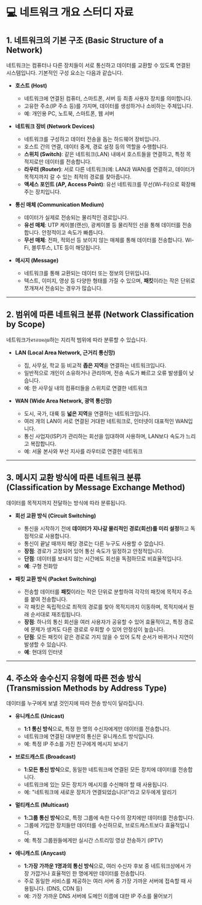 # 💻 네트워크 개요 스터디 자료

## 1. 네트워크의 기본 구조 (Basic Structure of a Network)

네트워크는 컴퓨터나 다른 장치들이 서로 통신하고 데이터를 교환할 수 있도록 연결된 시스템입니다. 기본적인 구성 요소는 다음과 같습니다.

-   **호스트 (Host)**
    -   네트워크에 연결된 컴퓨터, 스마트폰, 서버 등 최종 사용자 장치를 의미합니다.
    -   고유한 주소(IP 주소 등)를 가지며, 데이터를 생성하거나 소비하는 주체입니다.
    -   예: 개인용 PC, 노트북, 스마트폰, 웹 서버

-   **네트워크 장비 (Network Devices)**
    -   네트워크를 구성하고 데이터 전송을 돕는 하드웨어 장비입니다.
    -   호스트 간의 연결, 데이터 중계, 경로 설정 등의 역할을 수행합니다.
    -   **스위치 (Switch)**: 같은 네트워크(LAN) 내에서 호스트들을 연결하고, 특정 목적지로만 데이터를 전송합니다.
    -   **라우터 (Router)**: 서로 다른 네트워크(예: LAN과 WAN)를 연결하고, 데이터가 목적지까지 갈 수 있는 최적의 경로를 찾아줍니다.
    -   **액세스 포인트 (AP, Access Point)**: 유선 네트워크를 무선(Wi-Fi)으로 확장해 주는 장치입니다.

-   **통신 매체 (Communication Medium)**
    -   데이터가 실제로 전송되는 물리적인 경로입니다.
    -   **유선 매체**: UTP 케이블(랜선), 광케이블 등 물리적인 선을 통해 데이터를 전송합니다. 안정적이고 속도가 빠릅니다.
    -   **무선 매체**: 전파, 적외선 등 보이지 않는 매체를 통해 데이터를 전송합니다. Wi-Fi, 블루투스, LTE 등이 해당됩니다.

-   **메시지 (Message)**
    -   네트워크를 통해 교환되는 데이터 또는 정보의 단위입니다.
    -   텍스트, 이미지, 영상 등 다양한 형태를 가질 수 있으며, **패킷**이라는 작은 단위로 쪼개져서 전송되는 경우가 많습니다.

---

## 2. 범위에 따른 네트워크 분류 (Network Classification by Scope)

네트워크가ครอบคลุม하는 지리적 범위에 따라 분류할 수 있습니다.

-   **LAN (Local Area Network, 근거리 통신망)**
    -   집, 사무실, 학교 등 비교적 **좁은 지역**을 연결하는 네트워크입니다.
    -   일반적으로 개인이 소유하거나 관리하며, 전송 속도가 빠르고 오류 발생률이 낮습니다.
    -   예: 한 사무실 내의 컴퓨터들을 스위치로 연결한 네트워크

-   **WAN (Wide Area Network, 광역 통신망)**
    -   도시, 국가, 대륙 등 **넓은 지역**을 연결하는 네트워크입니다.
    -   여러 개의 LAN이 서로 연결된 거대한 네트워크로, 인터넷이 대표적인 WAN입니다.
    -   통신 사업자(ISP)가 관리하는 회선을 임대하여 사용하며, LAN보다 속도가 느리고 복잡합니다.
    -   예: 서울 본사와 부산 지사를 라우터로 연결한 네트워크

---

## 3. 메시지 교환 방식에 따른 네트워크 분류 (Classification by Message Exchange Method)

데이터를 목적지까지 전달하는 방식에 따라 분류됩니다.

-   **회선 교환 방식 (Circuit Switching)**
    -   통신을 시작하기 전에 **데이터가 지나갈 물리적인 경로(회선)를 미리 설정**하고 독점적으로 사용합니다.
    -   통신이 끝날 때까지 해당 경로는 다른 누구도 사용할 수 없습니다.
    -   **장점**: 경로가 고정되어 있어 통신 속도가 일정하고 안정적입니다.
    -   **단점**: 데이터를 보내지 않는 시간에도 회선을 독점하므로 비효율적입니다.
    -   **예**: 구형 전화망

-   **패킷 교환 방식 (Packet Switching)**
    -   전송할 데이터를 **패킷**이라는 작은 단위로 분할하여 각각의 패킷에 목적지 주소를 붙여 전송합니다.
    -   각 패킷은 독립적으로 최적의 경로를 찾아 목적지까지 이동하며, 목적지에서 원래 순서대로 재조립됩니다.
    -   **장점**: 하나의 통신 회선을 여러 사용자가 공유할 수 있어 효율적이고, 특정 경로에 문제가 생겨도 다른 경로로 우회할 수 있어 안정성이 높습니다.
    -   **단점**: 모든 패킷이 같은 경로로 가지 않을 수 있어 도착 순서가 바뀌거나 지연이 발생할 수 있습니다.
    -   **예**: 현대의 인터넷

---

## 4. 주소와 송수신지 유형에 따른 전송 방식 (Transmission Methods by Address Type)

데이터를 누구에게 보낼 것인지에 따라 전송 방식이 달라집니다.

-   **유니캐스트 (Unicast)**
    -   **1:1 통신 방식**으로, 특정 한 명의 수신자에게만 데이터를 전송합니다.
    -   네트워크에 연결된 대부분의 통신은 유니캐스트 방식입니다.
    -   예: 특정 IP 주소를 가진 친구에게 메시지 보내기

-   **브로드캐스트 (Broadcast)**
    -   **1:모든 통신 방식**으로, 동일한 네트워크에 연결된 모든 장치에 데이터를 전송합니다.
    -   네트워크에 있는 모든 장치가 메시지를 수신해야 할 때 사용됩니다.
    -   예: "네트워크에 새로운 장치가 연결되었습니다!"라고 모두에게 알리기

-   **멀티캐스트 (Multicast)**
    -   **1:그룹 통신 방식**으로, 특정 그룹에 속한 다수의 장치에만 데이터를 전송합니다.
    -   그룹에 가입한 장치들만 데이터를 수신하므로, 브로드캐스트보다 효율적입니다.
    -   예: 특정 그룹원들에게만 실시간 스트리밍 영상 전송하기 (IPTV)

-   **애니캐스트 (Anycast)**
    -   **1:가장 가까운 1명과의 통신 방식**으로, 여러 수신자 후보 중 네트워크상에서 가장 가깝거나 효율적인 한 명에게만 데이터를 전송합니다.
    -   주로 동일한 서비스를 제공하는 여러 서버 중 가장 가까운 서버에 접속할 때 사용됩니다. (DNS, CDN 등)
    -   예: 가장 가까운 DNS 서버에 도메인 이름에 대한 IP 주소를 물어보기
